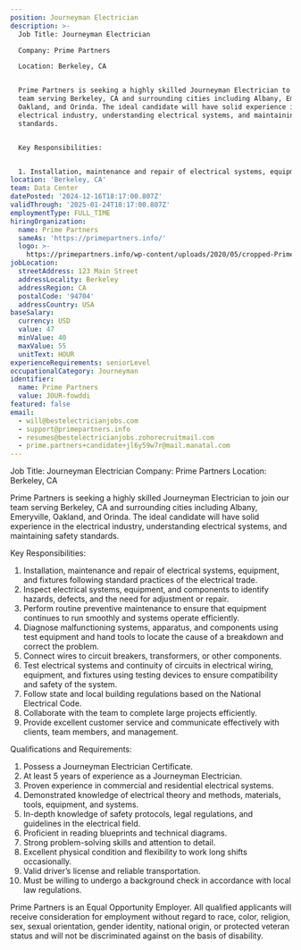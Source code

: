 ```yaml
---
position: Journeyman Electrician
description: >-
  Job Title: Journeyman Electrician

  Company: Prime Partners 

  Location: Berkeley, CA


  Prime Partners is seeking a highly skilled Journeyman Electrician to join our
  team serving Berkeley, CA and surrounding cities including Albany, Emeryville,
  Oakland, and Orinda. The ideal candidate will have solid experience in the
  electrical industry, understanding electrical systems, and maintaining safety
  standards.


  Key Responsibilities:


  1. Installation, maintenance and repair of electrical systems, equipment...
location: 'Berkeley, CA'
team: Data Center
datePosted: '2024-12-16T18:17:00.807Z'
validThrough: '2025-01-24T18:17:00.807Z'
employmentType: FULL_TIME
hiringOrganization:
  name: Prime Partners
  sameAs: 'https://primepartners.info/'
  logo: >-
    https://primepartners.info/wp-content/uploads/2020/05/cropped-Prime-Partners-Logo-NO-BG-1-1.png
jobLocation:
  streetAddress: 123 Main Street
  addressLocality: Berkeley
  addressRegion: CA
  postalCode: '94704'
  addressCountry: USA
baseSalary:
  currency: USD
  value: 47
  minValue: 40
  maxValue: 55
  unitText: HOUR
experienceRequirements: seniorLevel
occupationalCategory: Journeyman
identifier:
  name: Prime Partners
  value: JOUR-fowddi
featured: false
email:
  - will@bestelectricianjobs.com
  - support@primepartners.info
  - resumes@bestelectricianjobs.zohorecruitmail.com
  - prime.partners+candidate+jl6y59w7r@mail.manatal.com
---
```




Job Title: Journeyman Electrician
Company: Prime Partners 
Location: Berkeley, CA

Prime Partners is seeking a highly skilled Journeyman Electrician to join our team serving Berkeley, CA and surrounding cities including Albany, Emeryville, Oakland, and Orinda. The ideal candidate will have solid experience in the electrical industry, understanding electrical systems, and maintaining safety standards.

Key Responsibilities:

1. Installation, maintenance and repair of electrical systems, equipment, and fixtures following standard practices of the electrical trade.
2. Inspect electrical systems, equipment, and components to identify hazards, defects, and the need for adjustment or repair.
3. Perform routine preventive maintenance to ensure that equipment continues to run smoothly and systems operate efficiently.
4. Diagnose malfunctioning systems, apparatus, and components using test equipment and hand tools to locate the cause of a breakdown and correct the problem.
5. Connect wires to circuit breakers, transformers, or other components.
6. Test electrical systems and continuity of circuits in electrical wiring, equipment, and fixtures using testing devices to ensure compatibility and safety of the system.
7. Follow state and local building regulations based on the National Electrical Code.
8. Collaborate with the team to complete large projects efficiently.
9. Provide excellent customer service and communicate effectively with clients, team members, and management.

Qualifications and Requirements:

1. Possess a Journeyman Electrician Certificate.
2. At least 5 years of experience as a Journeyman Electrician.
3. Proven experience in commercial and residential electrical systems.
4. Demonstrated knowledge of electrical theory and methods, materials, tools, equipment, and systems.
5. In-depth knowledge of safety protocols, legal regulations, and guidelines in the electrical field.
6. Proficient in reading blueprints and technical diagrams.
7. Strong problem-solving skills and attention to detail.
8. Excellent physical condition and flexibility to work long shifts occasionally.
9. Valid driver’s license and reliable transportation.
10. Must be willing to undergo a background check in accordance with local law regulations.

Prime Partners is an Equal Opportunity Employer. All qualified applicants will receive consideration for employment without regard to race, color, religion, sex, sexual orientation, gender identity, national origin, or protected veteran status and will not be discriminated against on the basis of disability.
